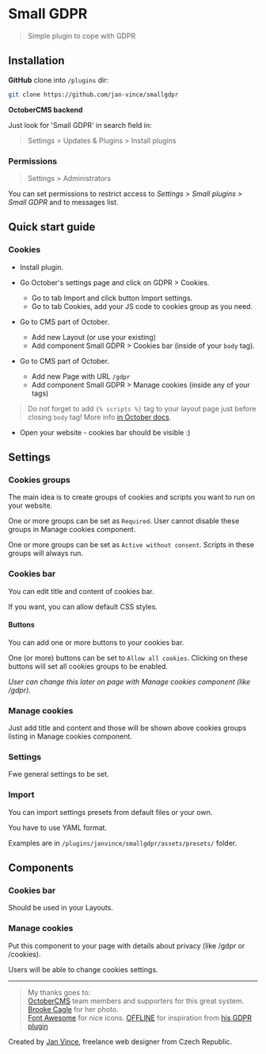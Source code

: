 # Small GDPR
> Simple plugin to cope with GDPR


## Installation

**GitHub** clone into `/plugins` dir:

```sh
git clone https://github.com/jan-vince/smallgdpr
```

**OctoberCMS backend**

Just look for 'Small GDPR' in search field in:
> Settings > Updates & Plugins > Install plugins

### Permissions

> Settings > Administrators

You can set permissions to restrict access to *Settings > Small plugins > Small GDPR* and to messages list.


## Quick start guide

### Cookies

* Install plugin.
* Go October's settings page and click on GDPR > Cookies.
  * Go to tab Import and click button Import settings.
  * Go to tab Cookies, add your JS code to cookies group as you need.

* Go to CMS part of October.
  * Add new Layout (or use your existing)
  * Add component Small GDPR > Cookies bar (inside of your `body` tag).

* Go to CMS part of October.
  * Add new Page with URL `/gdpr`
  * Add component Small GDPR > Manage cookies (inside any of your tags)

> Do not forget to add `{% scripts %}` tag to your layout page just before closing `body` tag! More info [in October docs](https://octobercms.com/docs/markup/tag-scripts).


* Open your website - cookies bar should be visible :)


## Settings

### Cookies groups

The main idea is to create groups of cookies and scripts you want to run on your website.

One or more groups can be set as `Required`. User cannot disable these groups in Manage cookies component.

One or more groups can be set as `Active without consent`. Scripts in these groups will always run.

### Cookies bar 

You can edit title and content of cookies bar.

If you want, you can allow default CSS styles.

#### Buttons

You can add one or more buttons to your cookies bar. 

One (or more) buttons can be set to `Allow all cookies`. Clicking on these buttons will set all cookies groups to be enabled.

*User can change this later on page with Manage cookies component (like /gdpr).*


### Manage cookies

Just add title and content and those will be shown above cookies groups listing in Manage cookies component.


### Settings

Fwe general settings to be set.

### Import

You can import settings presets from default files or your own.

You have to use YAML format.

Examples are in `/plugins/janvince/smallgdpr/assets/presets/` folder.


## Components

### Cookies bar

Should be used in your Layouts.


### Manage cookies

Put this component to your page with details about privacy (like /gdpr or /cookies).

Users will be able to change cookies settings.




----
> My thanks goes to:    
> [OctoberCMS](http://www.octobercms.com) team members and supporters for this great system.   
> [Brooke Cagle](https://unsplash.com/@brookecagle) for her photo.   
> [Font Awesome](http://fontawesome.io/icons/) for nice icons.
> [OFFLINE](https://github.com/OFFLINE-GmbH) for inspiration from [his GDPR plugin](https://github.com/OFFLINE-GmbH/oc-gdpr-plugin)

Created by [Jan Vince](http://www.vince.cz), freelance web designer from Czech Republic.



